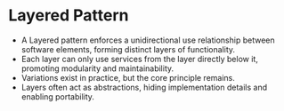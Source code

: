 # Layered Pattern
- A Layered pattern enforces a unidirectional use relationship between software elements, forming distinct layers of functionality.
- Each layer can only use services from the layer directly below it, promoting modularity and maintainability.
- Variations exist in practice, but the core principle remains.
- Layers often act as abstractions, hiding implementation details and enabling portability.
